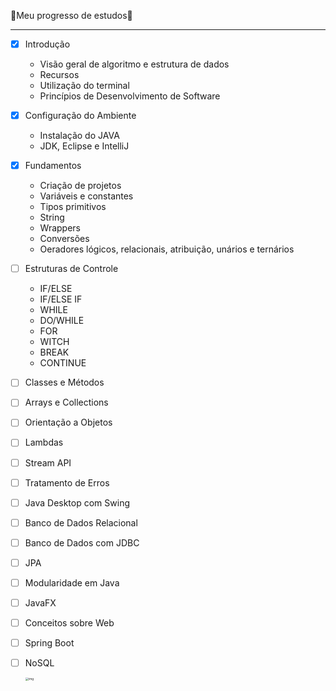 :book:Meu progresso de estudos:book:

------

- [x] Introdução

  - Visão geral de algoritmo e estrutura de dados
  - Recursos
  - Utilização do terminal
  - Princípios de Desenvolvimento de Software

- [x] Configuração do Ambiente

  - Instalação do JAVA
  -  JDK, Eclipse e IntelliJ

- [x] Fundamentos

  - Criação de projetos
  - Variáveis e constantes
  - Tipos primitivos
  - String
  - Wrappers
  - Conversões
  - Oeradores lógicos, relacionais, atribuição, unários e ternários

- [ ] Estruturas de Controle

  - IF/ELSE
  - IF/ELSE IF
  - WHILE
  - DO/WHILE
  - FOR
  - WITCH
  - BREAK
  - CONTINUE

- [ ] Classes e Métodos

- [ ] Arrays e Collections

- [ ] Orientação a Objetos

- [ ] Lambdas

- [ ] Stream API

- [ ] Tratamento de Erros

- [ ] Java Desktop com Swing

- [ ] Banco de Dados Relacional

- [ ] Banco de Dados com JDBC

- [ ] JPA

- [ ] Modularidade em Java

- [ ] JavaFX

- [ ] Conceitos sobre Web

- [ ] Spring Boot

- [ ] NoSQL

  <img src="https://media.tenor.com/images/ba6d7d37fa1e4ca966ac7328bf43b96c/tenor.gif" alt="img" style="zoom: 33%;" />  
